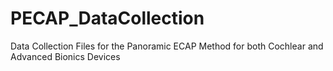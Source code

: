 # PECAP_DataCollection
Data Collection Files for the Panoramic ECAP Method for both Cochlear and Advanced Bionics Devices
